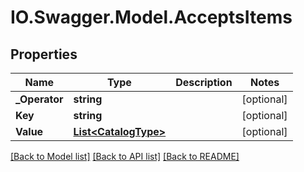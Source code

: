 # IO.Swagger.Model.AcceptsItems
## Properties

Name | Type | Description | Notes
------------ | ------------- | ------------- | -------------
**_Operator** | **string** |  | [optional] 
**Key** | **string** |  | [optional] 
**Value** | [**List&lt;CatalogType&gt;**](CatalogType.md) |  | [optional] 

[[Back to Model list]](../README.md#documentation-for-models) [[Back to API list]](../README.md#documentation-for-api-endpoints) [[Back to README]](../README.md)

